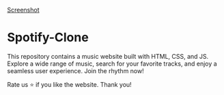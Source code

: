 
[Screenshot](./1a.png)

# Spotify-Clone

This repository contains a music website built with HTML, CSS, and JS. 
Explore a wide range of music, search for your favorite tracks, and enjoy a seamless user experience. 
Join the rhythm now!

Rate us ⭐ if you like the website.
Thank you! 
